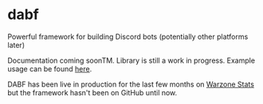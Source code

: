 # dabf

Powerful framework for building Discord bots (potentially other platforms later)

Documentation coming soonTM. Library is still a work in progress. Example usage can be found [here](https://github.com/jellz/warzone-stats).

DABF has been live in production for the last few months on [Warzone Stats](https://github.com/jellz/warzone-stats) but the framework hasn't been on GitHub until now.
